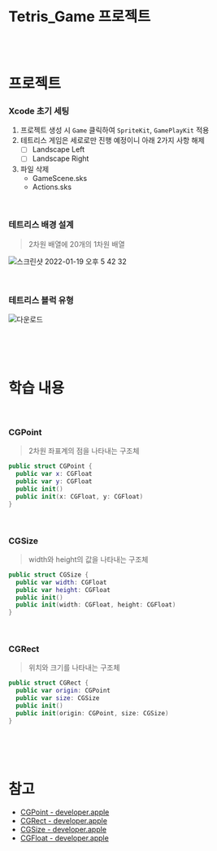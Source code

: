 # Tetris_Game 프로젝트

<br><br>

# 프로젝트

### Xcode 초기 세팅
1. 프로젝트 생성 시 `Game` 클릭하여 `SpriteKit`, `GamePlayKit` 적용
2. 테트리스 게임은 세로로만 진행 예정이니 아래 2가지 사항 해제
   - [ ] Landscape Left
   - [ ] Landscape Right
3. 파일 삭제
   - GameScene.sks
   - Actions.sks


<br>

### 테트리스 배경 설계
> 2차원 배열에 20개의 1차원 배열

![스크린샷 2022-01-19 오후 5 42 32](https://user-images.githubusercontent.com/65153742/150099664-e3e24bb6-2d55-443c-8026-ca6cbaaf9e7f.png)


<br>

### 테트리스 블럭 유형
![다운로드](https://user-images.githubusercontent.com/65153742/151125145-b4fa1174-95c0-4c76-9c46-557d8e59ae00.png)


<br><br><br>

# 학습 내용

<br>


### CGPoint
> 2차원 좌표계의 점을 나타내는 구조체
```swift
public struct CGPoint {
  public var x: CGFloat
  public var y: CGFloat
  public init()
  public init(x: CGFloat, y: CGFloat)
}
```

<br>


### CGSize
> width와 height의 값을 나타내는 구조체


```swift
public struct CGSize {
  public var width: CGFloat
  public var height: CGFloat
  public init()
  public init(width: CGFloat, height: CGFloat)
}
```

<br>

### CGRect 
> 위치와 크기를 나타내는 구조체
```swift
public struct CGRect {
  public var origin: CGPoint
  public var size: CGSize
  public init()
  public init(origin: CGPoint, size: CGSize)
}
```

<br><br><br>

# 참고
- [CGPoint - developer.apple](https://developer.apple.com/documentation/coregraphics/cgpoint)
- [CGRect - developer.apple](https://developer.apple.com/documentation/coregraphics/cgrect)
- [CGSize - developer.apple](https://developer.apple.com/documentation/coregraphics/cgsize)
- [CGFloat - developer.apple](https://developer.apple.com/documentation/coregraphics/cgfloat)
